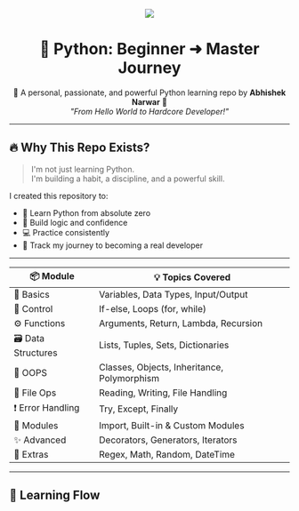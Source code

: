 <!-- HEADER SECTION -->
<p align="center">
  <img src="https://img.icons8.com/color/96/000000/python--v1.png"/>
</p>

<h1 align="center">🐍 Python: Beginner ➜ Master Journey</h1>

<p align="center">
  🚀 A personal, passionate, and powerful Python learning repo by <strong>Abhishek Narwar</strong> 🧠<br>
  <i>"From Hello World to Hardcore Developer!"</i>
</p>

---

## 🔥 Why This Repo Exists?

> I'm not just learning Python.  
> I'm building a habit, a discipline, and a powerful skill.  

I created this repository to:

- 📘 Learn Python from absolute zero  
- 🧠 Build logic and confidence  
- 💻 Practice consistently  
- 🚀 Track my journey to becoming a real developer

---



| 📦 Module | 💡 Topics Covered |
|----------|--------------------|
| 🧱 Basics | Variables, Data Types, Input/Output |
| 🔁 Control | If-else, Loops (for, while) |
| ⚙️ Functions | Arguments, Return, Lambda, Recursion |
| 🗃️ Data Structures | Lists, Tuples, Sets, Dictionaries |
| 🧠 OOPS | Classes, Objects, Inheritance, Polymorphism |
| 📂 File Ops | Reading, Writing, File Handling |
| ❗ Error Handling | Try, Except, Finally |
| 🔗 Modules | Import, Built-in & Custom Modules |
| ✨ Advanced | Decorators, Generators, Iterators |
| 🧬 Extras | Regex, Math, Random, DateTime |

---

## 🧭 Learning Flow

```text


